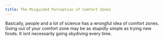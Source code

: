 ```yaml
---
title: The Misguided Perception of Comfort Zones
---
```


Basically, people and a lot of science has a wrongful idea of comfort zones. Going out of your comfort zone may be as stupidly simple as trying new foods. It isnt necessarily going skydiving every time. 